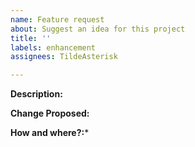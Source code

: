 ```yaml
---
name: Feature request
about: Suggest an idea for this project
title: ''
labels: enhancement
assignees: TildeAsterisk

---
```


**Description:**


**Change Proposed:**


**How and where?:***
